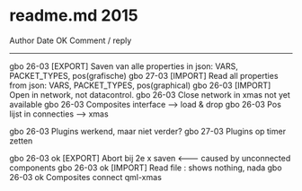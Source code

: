 # readme.md 2015

Author  Date    OK  Comment / reply
------  ----    --  -----------------------------------------
gbo     26-03       [EXPORT] Saven van alle properties in json: VARS, PACKET_TYPES, pos(grafische)
gbo     27-03       [IMPORT] Read all properties from json: VARS, PACKET_TYPES, pos(graphical)
gbo     26-03       [IMPORT] Open in network, not datacontrol.
gbo     26-03       Close network in xmas not yet available
gbo     26-03       Composites interface --> load & drop
gbo     26-03       Pos lijst in connecties --> xmas

gbo     26-03       Plugins werkend, maar niet verder?
gbo     27-03       Plugins op timer zetten

gbo     26-03   ok  [EXPORT] Abort bij 2e x saven <--- caused by unconnected components
gbo     26-03   ok  [IMPORT] Read file : shows nothing, nada
gbo     26-03   ok  Composites connect qml-xmas

